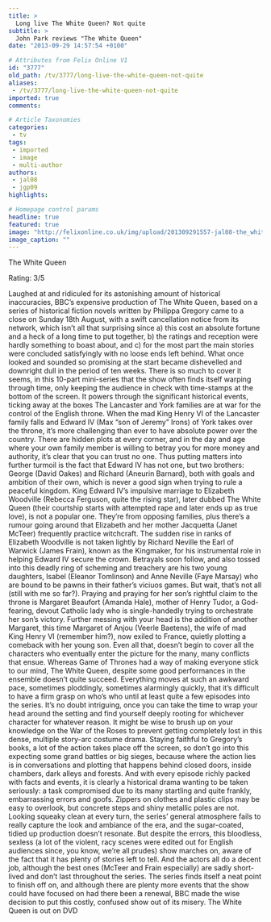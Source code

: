 ```yaml
---
title: >
  Long live The White Queen? Not quite
subtitle: >
  John Park reviews "The White Queen"
date: "2013-09-29 14:57:54 +0100"

# Attributes from Felix Online V1
id: "3777"
old_path: /tv/3777/long-live-the-white-queen-not-quite
aliases:
 - /tv/3777/long-live-the-white-queen-not-quite
imported: true
comments:

# Article Taxonomies
categories:
 - tv
tags:
 - imported
 - image
 - multi-author
authors:
 - jal08
 - jgp09
highlights:

# Homepage control params
headline: true
featured: true
image: "http://felixonline.co.uk/img/upload/201309291557-jal08-the_white_queen_0.jpg"
image_caption: ""
---
```


The White Queen

Rating: 3/5

Laughed at and ridiculed for its astonishing amount of historical inaccuracies, BBC’s expensive production of The White Queen, based on a series of historical fiction novels written by Philippa Gregory came to a close on Sunday 18th August, with a swift cancellation notice from its network, which isn’t all that surprising since a) this cost an absolute fortune and a heck of a long time to put together, b) the ratings and reception were hardly something to boast about, and c) for the most part the main stories were concluded satisfyingly with no loose ends left behind.
 What once looked and sounded so promising at the start became dishevelled and downright dull in the period of ten weeks. There is so much to cover it seems, in this 10-part mini-series that the show often finds itself warping through time, only keeping the audience in check with time-stamps at the bottom of the screen. It powers through the significant historical events, ticking away at the boxes
 The Lancaster and York families are at war for the control of the English throne. When the mad King Henry VI of the Lancaster family falls and Edward IV (Max “son of Jeremy” Irons) of York takes over the throne, it’s more challenging than ever to have absolute power over the country. There are hidden plots at every corner, and in the day and age where your own family member is willing to betray you for more money and authority, it’s clear that you can trust no one. Thus putting matters into further turmoil is the fact that Edward IV has not one, but two brothers: George (David Oakes) and Richard (Aneurin Barnard), both with goals and ambition of their own, which is never a good sign when trying to rule a peaceful kingdom.
 King Edward IV’s impulsive marriage to Elizabeth Woodville (Rebecca Ferguson, quite the rising star), later dubbed The White Queen (their courtship starts with attempted rape and later ends up as true love), is not a popular one. They’re from opposing families, plus there’s a rumour going around that Elizabeth and her mother Jacquetta (Janet McTeer) frequently practice witchcraft.
 The sudden rise in ranks of Elizabeth Woodville is not taken lightly by Richard Neville the Earl of Warwick (James Frain), known as the Kingmaker, for his instrumental role in helping Edward IV secure the crown. Betrayals soon follow, and also tossed into this deadly ring of scheming and treachery are his two young daughters, Isabel (Eleanor Tomlinson) and Anne Neville (Faye Marsay) who are bound to be pawns in their father’s viciuos games.
 But wait, that’s not all (still with me so far?). Praying and praying for her son’s rightful claim to the throne is Margaret Beaufort (Amanda Hale), mother of Henry Tudor, a God-fearing, devout Catholic lady who is single-handedly trying to orchestrate her son’s victory. Further messing with your head is the addition of another Margaret, this time Margaret of Anjou (Veerle Baetens), the wife of mad King Henry VI (remember him?), now exiled to France, quietly plotting a comeback with her young son.
 Even all that, doesn’t begin to cover all the characters who eventually enter the picture for the many, many conflicts that ensue. Whereas Game of Thrones had a way of making everyone stick to our mind, The White Queen, despite some good performances in the ensemble doesn’t quite succeed. Everything moves at such an awkward pace, sometimes ploddingly, sometimes alarmingly quickly, that it’s difficult to have a firm grasp on who’s who until at least quite a few episodes into the series.
 It’s no doubt intriguing, once you can take the time to wrap your head around the setting and find yourself deeply rooting for whichever character for whatever reason. It might be wise to brush up on your knowledge on the War of the Roses to prevent getting completely lost in this dense, multiple story-arc costume drama.
 Staying faithful to Gregory’s books, a lot of the action takes place off the screen, so don’t go into this expecting some grand battles or big sieges, because where the action lies is in conversations and plotting that happens behind closed doors, inside chambers, dark alleys and forests.
 And with every episode richly packed with facts and events, it is clearly a historical drama wanting to be taken seriously: a task compromised due to its many startling and quite frankly, embarrassing errors and goofs. Zippers on clothes and plastic clips may be easy to overlook, but concrete steps and shiny metallic poles are not. Looking squeaky clean at every turn, the series’ general atmosphere fails to really capture the look and ambiance of the era, and the sugar-coated, tidied up production doesn’t resonate.
 But despite the errors, this bloodless, sexless (a lot of the violent, racy scenes were edited out for English audiences since, you know, we’re all prudes) show marches on, aware of the fact that it has plenty of stories left to tell. And the actors all do a decent job, although the best ones (McTeer and Frain especially) are sadly short-lived and don’t last throughout the series.
 The series finds itself a neat point to finish off on, and although there are plenty more events that the show could have focused on had there been a renewal, BBC made the wise decision to put this costly, confused show out of its misery.
 The White Queen is out on DVD
